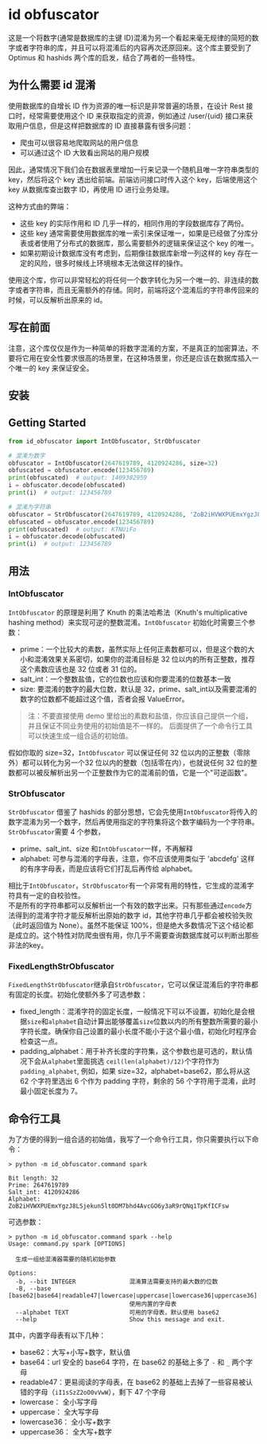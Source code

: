 id obfuscator
====
这是一个将数字(通常是数据库的主键 ID)混淆为另一个看起来毫无规律的简短的数字或者字符串的库，并且可以将混淆后的内容再次还原回来。这个库主要受到了 Optimus 和 hashids 两个库的启发，结合了两者的一些特性。

## 为什么需要 id 混淆
使用数据库的自增长 ID 作为资源的唯一标识是非常普遍的场景，在设计 Rest 接口时，经常需要使用这个 ID 来获取指定的资源，例如通过 /user/{uid} 接口来获取用户信息，但是这样把数据库的 ID 直接暴露有很多问题：
* 爬虫可以很容易地爬取网站的用户信息
* 可以通过这个 ID 大致看出网站的用户规模

因此，通常情况下我们会在数据表里增加一行来记录一个随机且唯一字符串类型的 key，然后将这个 key 透出给前端。前端访问接口时传入这个 key，后端使用这个 key 从数据库查出数字 ID，再使用 ID 进行业务处理。

这种方式由的弊端：
* 这些 key 的实际作用和 ID 几乎一样的，相同作用的字段数据库存了两份。
* 这些 key 通常需要使用数据库的唯一索引来保证唯一，如果是已经做了分库分表或者使用了分布式的数据库，那么需要额外的逻辑来保证这个 key 的唯一。
* 如果初期设计数据库没有考虑到，后期像往数据库新增一列这样的 key 存在一定的风险，很多时候线上环境根本无法做这样的操作。

使用这个库，你可以非常轻松的将任何一个数字转化为另一个唯一的、非连续的数字或者字符串，而且无需额外的存储。同时，前端将这个混淆后的字符串传回来的时候，可以反解析出原来的 id。

## 写在前面
注意，这个库仅仅是作为一种简单的将数字混淆的方案，不是真正的加密算法，不要将它用在安全性要求很高的场景里，在这种场景里，你还是应该在数据库插入一个唯一的 key 来保证安全。

## 安装

## Getting Started
```python
from id_obfuscator import IntObfuscator, StrObfuscator

# 混淆为数字
obfuscator = IntObfuscator(2647619789, 4120924286, size=32)
obfuscated = obfuscator.encode(123456789)
print(obfuscated)  # output: 1409302959
i = obfuscator.decode(obfuscated)
print(i)  # output: 123456789

# 混淆为字符串
obfuscator = StrObfuscator(2647619789, 4120924286, 'ZoB2iHVWXPUEmxYgzJ8LSjekun5lt0DM7bhd4AvcGO6y3aR9rQNq1TpKfICFsw', size=32)
obfuscated = obfuscator.encode(123456789)
print(obfuscated)  # output: KTNUiFo
i = obfuscator.decode(obfuscated)
print(i)  # output: 123456789
```


## 用法
### IntObfuscator
`IntObfuscator` 的原理是利用了 Knuth 的乘法哈希法（Knuth's multiplicative hashing method）来实现可逆的整数混淆。`IntObfuscator` 初始化时需要三个参数：
* prime：一个比较大的素数，虽然实际上任何正素数都可以，但是这个数的大小和混淆效果关系密切，如果你的混淆目标是 32 位以内的所有正整数，推荐这个素数应该也是 32 位或者 31 位的。
* salt_int：一个整数盐值，它的位数也应该和你要混淆的位数基本一致
* size: 要混淆的数字的最大位数，默认是 32，prime、salt_int以及需要混淆的数字的位数都不能超过这个值，否者会报 ValueError。

> 注：不要直接使用 demo 里给出的素数和盐值，你应该自己提供一个组，并且保证不同业务使用的初始值是不一样的。
> 后面提供了一个命令行工具可以快速生成一组合适的初始值。

假如你取的 size=32，`IntObfuscator` 可以保证任何 32 位以内的正整数（零除外）都可以转化为另一个32 位以内的整数（包括零在内），也就说任何 32 位的整数都可以被反解析出另一个正整数作为它的混淆前的值，它是一个"可逆函数"。

### StrObfuscator
`StrObfuscator` 借鉴了 hashids 的部分思想，它会先使用`IntObfuscator`将传入的数字混淆为另一个数字，然后再使用指定的字符集将这个数字编码为一个字符串。  
`StrObfuscator`需要 4 个参数，
* prime、salt_int、size 和`IntObfuscator`一样，不再解释
* alphabet: 可参与混淆的字母表，注意，你不应该使用类似于 'abcdefg' 这样的有序字母表，而是应该将它们打乱后再传给 alphabet。

相比于`IntObfuscator`，`StrObfuscator`有一个非常有用的特性，它生成的混淆字符具有一定的自校验性。  
不是所有的字符串都可以反解析出一个有效的数字出来。只有那些通过`encode`方法得到的混淆字符才能反解析出原始的数字 id，其他字符串几乎都会被校验失败（此时返回值为 None）。虽然不能保证 100%，但是绝大多数情况下这个结论都是成立的。这个特性对防爬虫很有用，你几乎不需要查询数据库就可以判断出那些非法的key。

### FixedLengthStrObfuscator
`FixedLengthStrObfuscator`继承自`StrObfuscator`，它可以保证混淆后的字符串都有固定的长度。初始化使额外多了可选参数：
* fixed_length：混淆字符的固定长度，一般情况下可以不设置，初始化是会根据`size`和`alphabet`自动计算出能够覆盖`size`位数以内的所有整数所需要的最小字符长度。确保你自己设置的最小长度不能小于这个最小值，初始化时程序会检查这一点。
* padding_alphabet：用于补齐长度的字符集，这个参数也是可选的，默认情况下会从`alphabet`里面挑选 `ceil(len(alphabet)/12)`个字符作为 `padding_alphabet`, 例如，如果 size=32，alphabet=base62，那么将从这 62 个字符里选出 6 个作为 padding 字符，剩余的 56 个字符用于混淆，此时最小固定长度为 7。


## 命令行工具
为了方便的得到一组合适的初始值，我写了一个命令行工具，你只需要执行以下命令：
```
> python -m id_obfuscator.command spark
            
Bit length: 32
Prime: 2647619789
Salt_int: 4120924286
Alphabet: ZoB2iHVWXPUEmxYgzJ8LSjekun5lt0DM7bhd4AvcGO6y3aR9rQNq1TpKfICFsw
```
可选参数：
```
> python -m id_obfuscator.command spark --help
Usage: command.py spark [OPTIONS]

  生成一组给混淆器需要的随机初始参数

Options:
  -b, --bit INTEGER               混淆算法需要支持的最大数的位数
  -B, --base [base62|base64|readable47|lowercase|uppercase|lowercase36|uppercase36]
                                  使用内置的字母表
  --alphabet TEXT                 可用的字母表，默认使用 base62
  --help                          Show this message and exit.

```
其中，内置字母表有以下几种：
* base62：大写+小写+数字，默认值
* base64：url 安全的 base64 字符，在 base62 的基础上多了 `-` 和 `_` 两个字母
* readable47：更易阅读的字母表，在 base62 的基础上去掉了一些容易被认错的字母（`iI1sSzZ2oO0vVwW`），剩下 47 个字母
* lowercase： 全小写字母
* uppercase： 全大写字母
* lowercase36： 全小写+数字
* uppercase36： 全大写+数字
